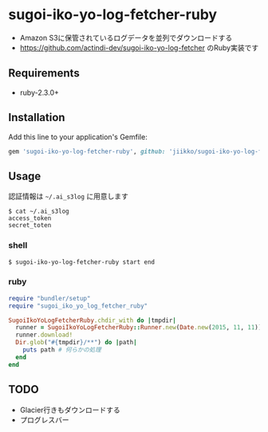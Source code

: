# sugoi-iko-yo-log-fetcher-ruby
* Amazon S3に保管されているログデータを並列でダウンロードする
* https://github.com/actindi-dev/sugoi-iko-yo-log-fetcher のRuby実装です

## Requirements
* ruby-2.3.0+

## Installation

Add this line to your application's Gemfile:

```ruby
gem 'sugoi-iko-yo-log-fetcher-ruby', github: 'jiikko/sugoi-iko-yo-log-fetcher-ruby'
```

## Usage
認証情報は `~/.ai_s3log` に用意します
```shell
$ cat ~/.ai_s3log
access_token
secret_toten
```

### shell
```shell
$ sugoi-iko-yo-log-fetcher-ruby start end
```

### ruby
```ruby
require "bundler/setup"
require "sugoi_iko_yo_log_fetcher_ruby"

SugoiIkoYoLogFetcherRuby.chdir_with do |tmpdir|
  runner = SugoiIkoYoLogFetcherRuby::Runner.new(Date.new(2015, 11, 11))
  runner.download!
  Dir.glob("#{tmpdir}/**") do |path|
    puts path # 何らかの処理
  end
end
```

## TODO
* Glacier行きもダウンロードする
* プログレスバー
